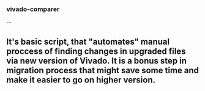 ### vivado-comparer
--

<h2>It's basic script, that "automates" manual proccess of finding changes in upgraded files via new version of Vivado. It is a bonus step in migration process that might save some time and make it easier to go on higher version.</h2>
